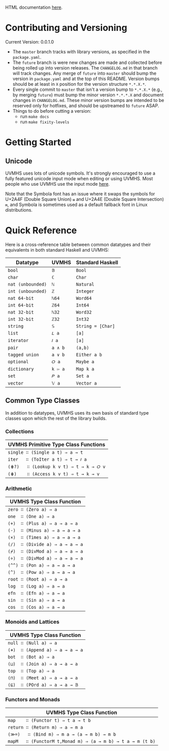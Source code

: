HTML documentation [here](https://uvm-plaid.github.io/uvmhs/).

# Contributing and Versioning

Current Version: 0.0.1.0

- The `master` branch tracks with library versions, as specified in the
  `package.yaml`.
- The `future` branch is were new changes are made and collected before being
  rolled up into version releases. The `CHANGELOG.md` in that branch will track
  changes. Any merge of `future` into `master` should bump the version in
  `package.yaml` and at the top of this README. Version bumps should be at
  least in `X` position for the version structure `*.*.X.*`.
- Every single commit to `master` that isn't a version bump to `*.*.X.*` (e.g.,
  by merging `future`) must bump the minor version `*.*.*.X` and document
  changes in `CHANGELOG.md`. These minor version bumps are intended to be
  reserved only for hotfixes, and should be upstreamed to `future` ASAP.
- Things to do before cutting a version:
  - run `make docs`
  - run `make fixity-levels`

# Getting Started

## Unicode

UVMHS uses lots of unicode symbols. It's strongly encouraged to use a
fully featured unicode input mode when editing or using UVMHS. Most
people who use UVMHS use the input mode
[here](https://github.com/davdar/darais-unicode-input).

Note that the Symbola font has an issue where it swaps the symbols for
U+2A4F (Double Square Union) `⩏` and U+2A4E (Double Square Intersection)
`⩎`, and Symbola is sometimes used as a default fallback font in Linux
distributions.

# Quick Reference

Here is a cross-reference table between common datatypes and their
equivalents in both standard Haskell and UVMHS:

| Datatype          | UVMHS   | Standard Haskell  |
|-------------------|---------|-------------------|
| `bool`            | `𝔹`     | `Bool`            |
| `char`            | `ℂ`     | `Char`            |
| `nat (unbounded)` | `ℕ`     | `Natural`         |
| `int (unbounded)` | `ℤ`     | `Integer`         |
| `nat 64-bit`      | `ℕ64`   | `Word64`          |
| `int 64-bit`      | `ℤ64`   | `Int64`           |
| `nat 32-bit`      | `ℕ32`   | `Word32`          |
| `int 32-bit`      | `ℤ32`   | `Int32`           |
| `string`          | `𝕊`     | `String = [Char]` |
| `list`            | `𝐿 a`   | `[a]`             |
| `iterator`        | `𝐼 a`   | `[a]`             |
| `pair`            | `a ∧ b` | `(a,b)`           |
| `tagged union`    | `a ∨ b` | `Either a b`      |
| `optional`        | `𝑂 a`   | `Maybe a`         |
| `dictionary`      | `k ⇰ a` | `Map k a`         |
| `set`             | `𝑃 a`   | `Set a`           |
| `vector`          | `𝕍 a`   | `Vector a`        |

## Common Type Classes

In addition to datatypes, UVMHS uses its own basis of standard type
classes upon which the rest of the library builds.

### Collections

| UVMHS Primitive Type Class Functions    |
|-----------------------------------------|
| `single ∷ (Single a t) ⇒ a → t`         |
| `iter   ∷ (ToIter a t) ⇒ t → 𝐼 a`       |
| `(⋕?)   ∷ (Lookup k v t) ⇒ t → k → 𝑂 v` |
| `(⋕)    ∷ (Access k v t) ⇒ t → k → v`   |

### Arithmetic

| UVMHS Type Class Function       |
|---------------------------------|
| `zero ∷ (Zero a) ⇒ a`           |
| `one  ∷ (One a) ⇒ a`            |
| `(+)  ∷ (Plus a) ⇒ a → a → a`   |
| `(-)  ∷ (Minus a) ⇒ a → a → a`  |
| `(×)  ∷ (Times a) ⇒ a → a → a`  |
| `(/)  ∷ (Divide a) ⇒ a → a → a` |
| `(⌿)  ∷ (DivMod a) ⇒ a → a → a` |
| `(÷)  ∷ (DivMod a) ⇒ a → a → a` |
| `(^^) ∷ (Pon a) ⇒ a → a → a`    |
| `(^)  ∷ (Pow a) ⇒ a → a → a`    |
| `root ∷ (Root a) ⇒ a → a`       |
| `log  ∷ (Log a) ⇒ a → a`        |
| `efn  ∷ (Efn a) ⇒ a → a`        |
| `sin  ∷ (Sin a) ⇒ a → a`        |
| `cos  ∷ (Cos a) ⇒ a → a`        |

### Monoids and Lattices

| UVMHS Type Class Function       |
|---------------------------------|
| `null ∷ (Null a) ⇒ a`           |
| `(⧺)  ∷ (Append a) ⇒ a → a → a` |
| `bot  ∷ (Bot a) ⇒ a`            |
| `(⊔)  ∷ (Join a) ⇒ a → a → a`   |
| `top  ∷ (Top a) ⇒ a`            |
| `(⊓)  ∷ (Meet a) ⇒ a → a → a`   |
| `(⊑)  ∷ (POrd a) ⇒ a → a → 𝔹`   |

### Functors and Monads

| UVMHS Type Class Function                                   |
|-------------------------------------------------------------|
| `map    ∷ (Functor t) ⇒ t a → t b`                          |
| `return ∷ (Return m) ⇒ a → m a`                             |
| `(≫=)   ∷ (Bind m) ⇒ m a → (a → m b) → m b`                 |
| `mapM   ∷ (FunctorM t,Monad m) ⇒ (a → m b) → t a → m (t b)` |
